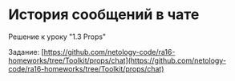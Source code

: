 # История сообщений в чате

Решение к уроку "1.3 Props"

Задание: [https://github.com/netology-code/ra16-homeworks/tree/Toolkit/props/chat](https://github.com/netology-code/ra16-homeworks/tree/Toolkit/props/chat)
